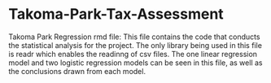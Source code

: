 # Takoma-Park-Tax-Assessment



Takoma Park Regression rmd file:
This file contains the code that conducts the statistical analysis for the project. The only library being used in this file is readr which enables the readinng of csv files. The one linear regression model and two logistic regression models can be seen in this file, as well as the conclusions drawn from each model. 
